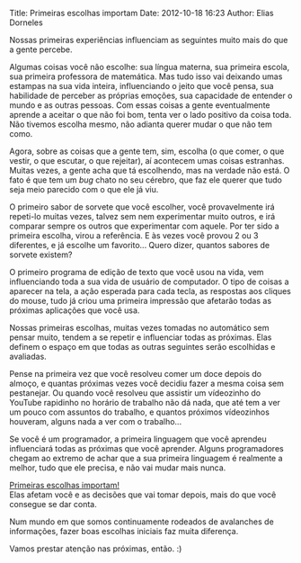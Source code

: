 Title: Primeiras escolhas importam
Date: 2012-10-18 16:23
Author: Elias Dorneles

Nossas primeiras experiências influenciam as seguintes muito mais do que
a gente percebe.

Algumas coisas você não escolhe: sua língua materna, sua primeira
escola, sua primeira professora de matemática. Mas tudo isso vai
deixando umas estampas na sua vida inteira, influenciando o jeito que
você pensa, sua habilidade de perceber as próprias emoções, sua
capacidade de entender o mundo e as outras pessoas. Com essas coisas a
gente eventualmente aprende a aceitar o que não foi bom, tenta ver o
lado positivo da coisa toda. Não tivemos escolha mesmo, não adianta
querer mudar o que não tem como.

Agora, sobre as coisas que a gente tem, sim, escolha (o que comer, o que
vestir, o que escutar, o que rejeitar), aí acontecem umas coisas
estranhas. Muitas vezes, a gente acha que tá escolhendo, mas na verdade
não está. O fato é que tem um *bug* chato no seu cérebro, que faz ele
querer que tudo seja meio parecido com o que ele já viu.

O primeiro sabor de sorvete que você escolher, você provavelmente irá
repeti-lo muitas vezes, talvez sem nem experimentar muito outros, e irá
comparar sempre os outros que experimentar com aquele. Por ter sido a
primeira escolha, virou a referência. E às vezes você provou 2 ou 3
diferentes, e já escolhe um favorito... Quero dizer, quantos sabores de
sorvete existem?

O primeiro programa de edição de texto que você usou na vida, vem
influenciando toda a sua vida de usuário de computador. O tipo de coisas
a aparecer na tela, a ação esperada para cada tecla, as respostas aos
cliques do mouse, tudo já criou uma primeira impressão que afetarão
todas as próximas aplicações que você usa.

Nossas primeiras escolhas, muitas vezes tomadas no automático sem pensar
muito, tendem a se repetir e influenciar todas as próximas. Elas definem
o espaço em que todas as outras seguintes serão escolhidas e avaliadas.

Pense na primeira vez que você resolveu comer um doce depois do almoço,
e quantas próximas vezes você decidiu fazer a mesma coisa sem
pestanejar. Ou quando você resolveu que assistir um vídeozinho do
YouTube rapidinho no horário de trabalho não dá nada, que até tem a ver
um pouco com assuntos do trabalho, e quantos próximos vídeozinhos
houveram, alguns nada a ver com o trabalho...

Se você é um programador, a primeira linguagem que você aprendeu
influenciará todas as próximas que você aprender. Alguns programadores
chegam ao extremo de achar que a sua primeira linguagem é realmente a
melhor, tudo que ele precisa, e não vai mudar mais nunca.

[Primeiras escolhas
importam!](https://www.youtube.com/watch?v=iKQ3DIP8mzU)  
Elas afetam você e as decisões que vai tomar depois, mais do que você
consegue se dar conta.

Num mundo em que somos continuamente rodeados de avalanches de
informações, fazer boas escolhas iniciais faz muita diferença.

Vamos prestar atenção nas próximas, então. :)
